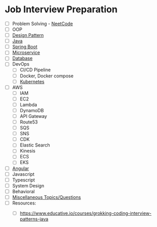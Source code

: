 # Job Interview Preparation

- [ ] Problem Solving - [NeetCode](https://neetcode.io/practice)
- [ ] OOP
- [ ] [Design Pattern](./docs/design-pattern/design-pattern.md)
- [ ] [Java](./docs/java/java.md) 
- [ ] [Spring Boot](./docs/spring-boot/spring-boot.md)
- [ ] [Microservice](https://www.udemy.com/course/microservices-with-spring-boot-and-spring-cloud/)
- [ ] [Database](./docs/database/database.md)
- [ ] DevOps
    - [ ] CI/CD Pipeline
    - [ ] Docker, Docker compose
    - [ ] [Kubernetes](./docs/kubernetes/kubernetes.md)
- [ ] AWS 
  - [ ] IAM
  - [ ] EC2
  - [ ] Lambda
  - [ ] DynamoDB
  - [ ] API Gateway
  - [ ] Route53
  - [ ] SQS
  - [ ] SNS
  - [ ] CDK
  - [ ] Elastic Search
  - [ ] Kinesis
  - [ ] ECS
  - [ ] EKS

- [ ] [Angular](./docs/angular/angular.md)
- [ ] Javascript
- [ ] Typescript
- [ ] System Design
- [ ] Behavioral
- [ ] [Miscellaneous Topics/Questions](./docs/miscellaneous/miscellaneous.md)
- [ ] Resources:
    - [ ] https://www.educative.io/courses/grokking-coding-interview-patterns-java

